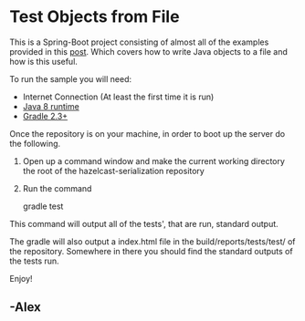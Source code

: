 # Test Objects from File

This is a Spring-Boot project consisting of almost all of the examples provided in this [post](http://blog.acari.io/2017/05/07/Objects-from-file.html).
Which covers how to write Java objects to a file and how is this useful.

To run the sample you will need:
 - Internet Connection (At least the first time it is run)
 - [Java 8 runtime](http://blog.acari.io/jvm/2017/05/05/Gradle-Install.html)
 - [Gradle 2.3+ ](http://blog.acari.io/jvm/2017/05/05/Gradle-Install.html)
 
Once the repository is on your machine, in order to boot up the server do the following.

1. Open up a command window and make the current working directory the root of the hazelcast-serialization repository
1. Run the command

    gradle test
        
This command will output all of the tests', that are run, standard output.        
        
The gradle will also output a index.html file in the build/reports/tests/test/ of the repository. 
Somewhere in there you should find the standard outputs of the tests run.


Enjoy!

## -Alex
